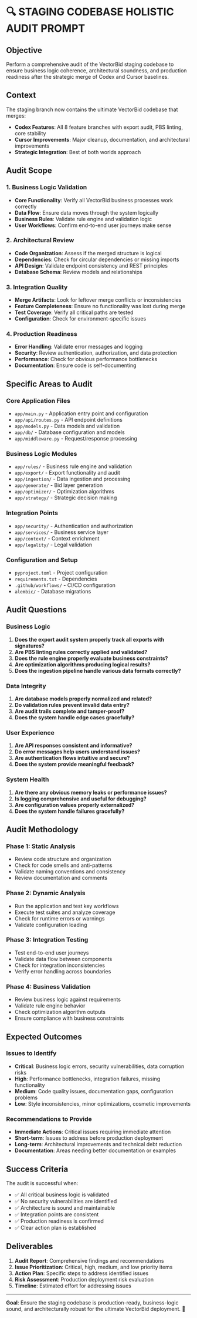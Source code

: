 # 🔍 STAGING CODEBASE HOLISTIC AUDIT PROMPT

## **Objective**
Perform a comprehensive audit of the VectorBid staging codebase to ensure business logic coherence, architectural soundness, and production readiness after the strategic merge of Codex and Cursor baselines.

## **Context**
The staging branch now contains the ultimate VectorBid codebase that merges:
- **Codex Features**: All 8 feature branches with export audit, PBS linting, core stability
- **Cursor Improvements**: Major cleanup, documentation, and architectural improvements
- **Strategic Integration**: Best of both worlds approach

## **Audit Scope**

### **1. Business Logic Validation**
- **Core Functionality**: Verify all VectorBid business processes work correctly
- **Data Flow**: Ensure data moves through the system logically
- **Business Rules**: Validate rule engine and validation logic
- **User Workflows**: Confirm end-to-end user journeys make sense

### **2. Architectural Review**
- **Code Organization**: Assess if the merged structure is logical
- **Dependencies**: Check for circular dependencies or missing imports
- **API Design**: Validate endpoint consistency and REST principles
- **Database Schema**: Review models and relationships

### **3. Integration Quality**
- **Merge Artifacts**: Look for leftover merge conflicts or inconsistencies
- **Feature Completeness**: Ensure no functionality was lost during merge
- **Test Coverage**: Verify all critical paths are tested
- **Configuration**: Check for environment-specific issues

### **4. Production Readiness**
- **Error Handling**: Validate error messages and logging
- **Security**: Review authentication, authorization, and data protection
- **Performance**: Check for obvious performance bottlenecks
- **Documentation**: Ensure code is self-documenting

## **Specific Areas to Audit**

### **Core Application Files**
- `app/main.py` - Application entry point and configuration
- `app/api/routes.py` - API endpoint definitions
- `app/models.py` - Data models and validation
- `app/db/` - Database configuration and models
- `app/middleware.py` - Request/response processing

### **Business Logic Modules**
- `app/rules/` - Business rule engine and validation
- `app/export/` - Export functionality and audit
- `app/ingestion/` - Data ingestion and processing
- `app/generate/` - Bid layer generation
- `app/optimizer/` - Optimization algorithms
- `app/strategy/` - Strategic decision making

### **Integration Points**
- `app/security/` - Authentication and authorization
- `app/services/` - Business service layer
- `app/context/` - Context enrichment
- `app/legality/` - Legal validation

### **Configuration and Setup**
- `pyproject.toml` - Project configuration
- `requirements.txt` - Dependencies
- `.github/workflows/` - CI/CD configuration
- `alembic/` - Database migrations

## **Audit Questions**

### **Business Logic**
1. **Does the export audit system properly track all exports with signatures?**
2. **Are PBS linting rules correctly applied and validated?**
3. **Does the rule engine properly evaluate business constraints?**
4. **Are optimization algorithms producing logical results?**
5. **Does the ingestion pipeline handle various data formats correctly?**

### **Data Integrity**
1. **Are database models properly normalized and related?**
2. **Do validation rules prevent invalid data entry?**
3. **Are audit trails complete and tamper-proof?**
4. **Does the system handle edge cases gracefully?**

### **User Experience**
1. **Are API responses consistent and informative?**
2. **Do error messages help users understand issues?**
3. **Are authentication flows intuitive and secure?**
4. **Does the system provide meaningful feedback?**

### **System Health**
1. **Are there any obvious memory leaks or performance issues?**
2. **Is logging comprehensive and useful for debugging?**
3. **Are configuration values properly externalized?**
4. **Does the system handle failures gracefully?**

## **Audit Methodology**

### **Phase 1: Static Analysis**
- Review code structure and organization
- Check for code smells and anti-patterns
- Validate naming conventions and consistency
- Review documentation and comments

### **Phase 2: Dynamic Analysis**
- Run the application and test key workflows
- Execute test suites and analyze coverage
- Check for runtime errors or warnings
- Validate configuration loading

### **Phase 3: Integration Testing**
- Test end-to-end user journeys
- Validate data flow between components
- Check for integration inconsistencies
- Verify error handling across boundaries

### **Phase 4: Business Validation**
- Review business logic against requirements
- Validate rule engine behavior
- Check optimization algorithm outputs
- Ensure compliance with business constraints

## **Expected Outcomes**

### **Issues to Identify**
- **Critical**: Business logic errors, security vulnerabilities, data corruption risks
- **High**: Performance bottlenecks, integration failures, missing functionality
- **Medium**: Code quality issues, documentation gaps, configuration problems
- **Low**: Style inconsistencies, minor optimizations, cosmetic improvements

### **Recommendations to Provide**
- **Immediate Actions**: Critical issues requiring immediate attention
- **Short-term**: Issues to address before production deployment
- **Long-term**: Architectural improvements and technical debt reduction
- **Documentation**: Areas needing better documentation or examples

## **Success Criteria**

The audit is successful when:
- ✅ All critical business logic is validated
- ✅ No security vulnerabilities are identified
- ✅ Architecture is sound and maintainable
- ✅ Integration points are consistent
- ✅ Production readiness is confirmed
- ✅ Clear action plan is established

## **Deliverables**

1. **Audit Report**: Comprehensive findings and recommendations
2. **Issue Prioritization**: Critical, high, medium, and low priority items
3. **Action Plan**: Specific steps to address identified issues
4. **Risk Assessment**: Production deployment risk evaluation
5. **Timeline**: Estimated effort for addressing issues

---

**Goal**: Ensure the staging codebase is production-ready, business-logic sound, and architecturally robust for the ultimate VectorBid deployment. 🚀
